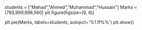 students = ["Mahad","Ahmed","Muhammad","Hussain"]
Marks = [793,999,898,560]
plt.figure(figsize=(9, 6))

plt.pie(Marks, labels=students, autopct='%1.1f%%')
plt.show()
